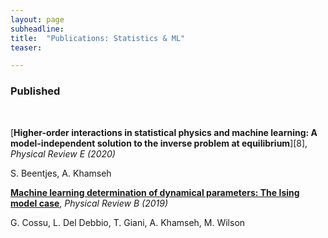 ```yaml
---
layout: page
subheadline:
title:  "Publications: Statistics & ML"
teaser: 

---
```


<h3>Published</h3><br/>

[<strong>Higher-order interactions in statistical physics and machine learning: A model-independent solution to the inverse problem at equilibrium</strong>][8], <em>Physical Review E (2020)</em>

S. Beentjes, A. Khamseh

[<strong>Machine learning determination of dynamical parameters: The Ising model case</strong>][1], <em>Physical Review B (2019)</em>

G. Cossu, L. Del Debbio, T. Giani, A. Khamseh, M. Wilson

 [1]: https://doi.org/10.1103/PhysRevB.100.064304
 [2]: https://doi.org/10.1103/PhysRevE.102.053314
 [3]: https://doi.org/10.1103/PhysRevE.102.053314
 
